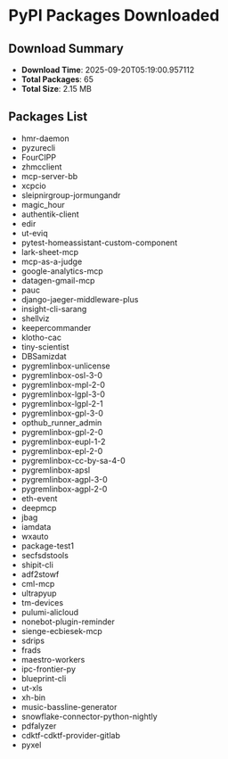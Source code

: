 # PyPI Packages Downloaded

## Download Summary
- **Download Time**: 2025-09-20T05:19:00.957112
- **Total Packages**: 65
- **Total Size**: 2.15 MB

## Packages List
- hmr-daemon
- pyzurecli
- FourCIPP
- zhmcclient
- mcp-server-bb
- xcpcio
- sleipnirgroup-jormungandr
- magic_hour
- authentik-client
- edir
- ut-eviq
- pytest-homeassistant-custom-component
- lark-sheet-mcp
- mcp-as-a-judge
- google-analytics-mcp
- datagen-gmail-mcp
- pauc
- django-jaeger-middleware-plus
- insight-cli-sarang
- shellviz
- keepercommander
- klotho-cac
- tiny-scientist
- DBSamizdat
- pygremlinbox-unlicense
- pygremlinbox-osl-3-0
- pygremlinbox-mpl-2-0
- pygremlinbox-lgpl-3-0
- pygremlinbox-lgpl-2-1
- pygremlinbox-gpl-3-0
- opthub_runner_admin
- pygremlinbox-gpl-2-0
- pygremlinbox-eupl-1-2
- pygremlinbox-epl-2-0
- pygremlinbox-cc-by-sa-4-0
- pygremlinbox-apsl
- pygremlinbox-agpl-3-0
- pygremlinbox-agpl-2-0
- eth-event
- deepmcp
- jbag
- iamdata
- wxauto
- package-test1
- secfsdstools
- shipit-cli
- adf2stowf
- cml-mcp
- ultrapyup
- tm-devices
- pulumi-alicloud
- nonebot-plugin-reminder
- sienge-ecbiesek-mcp
- sdrips
- frads
- maestro-workers
- ipc-frontier-py
- blueprint-cli
- ut-xls
- xh-bin
- music-bassline-generator
- snowflake-connector-python-nightly
- pdfalyzer
- cdktf-cdktf-provider-gitlab
- pyxel
